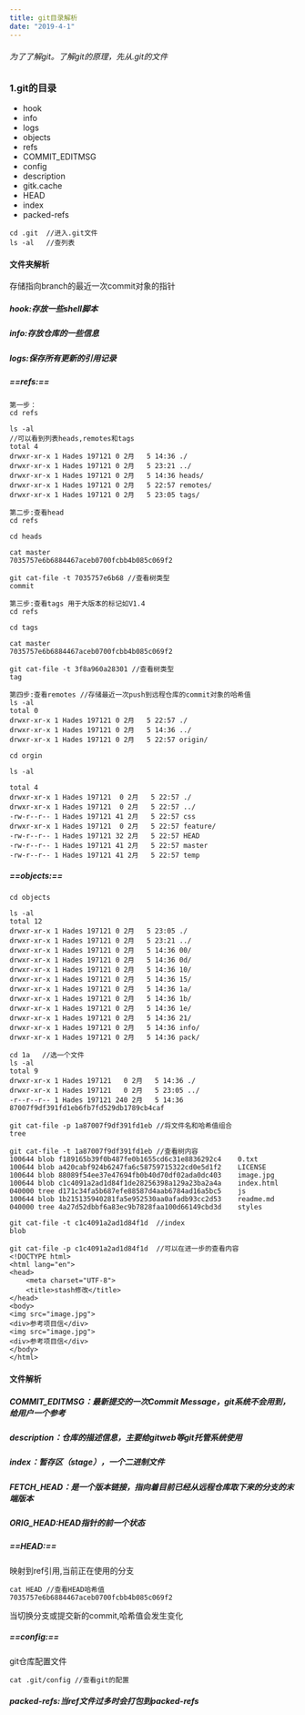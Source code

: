 ```yaml
---
title: git目录解析
date: "2019-4-1"
---
```


###### 为了了解git。了解git的原理，先从.git的文件
### 1.git的目录
- hook
- info
- logs
- objects
- refs
- COMMIT_EDITMSG
- config
- description
- gitk.cache
- HEAD
- index
- packed-refs


```
cd .git  //进入.git文件
ls -al   //查列表
```
#### 文件夹解析
存储指向branch的最近一次commit对象的指针
##### hook:存放一些shell脚本
##### info:存放仓库的一些信息
##### logs:保存所有更新的引用记录
##### ==refs:==
```
第一步：
cd refs

ls -al 
//可以看到列表heads,remotes和tags
total 4
drwxr-xr-x 1 Hades 197121 0 2月   5 14:36 ./
drwxr-xr-x 1 Hades 197121 0 2月   5 23:21 ../
drwxr-xr-x 1 Hades 197121 0 2月   5 14:36 heads/
drwxr-xr-x 1 Hades 197121 0 2月   5 22:57 remotes/
drwxr-xr-x 1 Hades 197121 0 2月   5 23:05 tags/

第二步:查看head
cd refs

cd heads

cat master
7035757e6b6884467aceb0700fcbb4b085c069f2

git cat-file -t 7035757e6b68 //查看树类型
commit

第三步:查看tags 用于大版本的标记如V1.4
cd refs

cd tags

cat master
7035757e6b6884467aceb0700fcbb4b085c069f2

git cat-file -t 3f8a960a28301 //查看树类型
tag

第四步:查看remotes //存储最近一次push到远程仓库的commit对象的哈希值
ls -al
total 0
drwxr-xr-x 1 Hades 197121 0 2月   5 22:57 ./
drwxr-xr-x 1 Hades 197121 0 2月   5 14:36 ../
drwxr-xr-x 1 Hades 197121 0 2月   5 22:57 origin/

cd orgin

ls -al

total 4
drwxr-xr-x 1 Hades 197121  0 2月   5 22:57 ./
drwxr-xr-x 1 Hades 197121  0 2月   5 22:57 ../
-rw-r--r-- 1 Hades 197121 41 2月   5 22:57 css
drwxr-xr-x 1 Hades 197121  0 2月   5 22:57 feature/
-rw-r--r-- 1 Hades 197121 32 2月   5 22:57 HEAD
-rw-r--r-- 1 Hades 197121 41 2月   5 22:57 master
-rw-r--r-- 1 Hades 197121 41 2月   5 22:57 temp

```

##### ==objects:==

```
cd objects

ls -al
total 12
drwxr-xr-x 1 Hades 197121 0 2月   5 23:05 ./
drwxr-xr-x 1 Hades 197121 0 2月   5 23:21 ../
drwxr-xr-x 1 Hades 197121 0 2月   5 14:36 00/
drwxr-xr-x 1 Hades 197121 0 2月   5 14:36 0d/
drwxr-xr-x 1 Hades 197121 0 2月   5 14:36 10/
drwxr-xr-x 1 Hades 197121 0 2月   5 14:36 15/
drwxr-xr-x 1 Hades 197121 0 2月   5 14:36 1a/
drwxr-xr-x 1 Hades 197121 0 2月   5 14:36 1b/
drwxr-xr-x 1 Hades 197121 0 2月   5 14:36 1e/
drwxr-xr-x 1 Hades 197121 0 2月   5 14:36 21/
drwxr-xr-x 1 Hades 197121 0 2月   5 14:36 info/
drwxr-xr-x 1 Hades 197121 0 2月   5 14:36 pack/

cd 1a   //选一个文件
ls -al
total 9
drwxr-xr-x 1 Hades 197121   0 2月   5 14:36 ./
drwxr-xr-x 1 Hades 197121   0 2月   5 23:05 ../
-r--r--r-- 1 Hades 197121 240 2月   5 14:36 87007f9df391fd1eb6fb7fd529db1789cb4caf

git cat-file -p 1a87007f9df391fd1eb //将文件名和哈希值组合
tree

git cat-file -t 1a87007f9df391fd1eb //查看树内容
100644 blob f189165b39f0b487fe0b1655cd6c31e8836292c4    0.txt
100644 blob a420cabf924b6247fa6c58759715322cd0e5d1f2    LICENSE
100644 blob 88089f54ee37e47694fb0b40d70df02ada0dc403    image.jpg
100644 blob c1c4091a2ad1d84f1de28256398a129a23ba2a4a    index.html
040000 tree d171c34fa5b687efe88587d4aab6784ad16a5bc5    js
100644 blob 1b215135940281fa5e952530aa0afadb93cc2d53    readme.md
040000 tree 4a27d52dbbf6a83ec9b7828faa100d66149cbd3d    styles

git cat-file -t c1c4091a2ad1d84f1d  //index
blob

git cat-file -p c1c4091a2ad1d84f1d  //可以在进一步的查看内容
<!DOCTYPE html>
<html lang="en">
<head>
    <meta charset="UTF-8">
    <title>stash修改</title>
</head>
<body>
<img src="image.jpg">
<div>参考项目信</div>
<img src="image.jpg">
<div>参考项目信</div>
</body>
</html>
```


#### 文件解析

##### COMMIT_EDITMSG：最新提交的一次Commit Message，git系统不会用到，给用户一个参考

##### description：仓库的描述信息，主要给gitweb等git托管系统使用
##### index：暂存区（stage），一个二进制文件

##### FETCH_HEAD：是一个版本链接，指向着目前已经从远程仓库取下来的分支的末端版本

##### ORIG_HEAD:HEAD指针的前一个状态

##### ==HEAD:==
映射到ref引用,当前正在使用的分支
```
cat HEAD //查看HEAD哈希值
7035757e6b6884467aceb0700fcbb4b085c069f2
```
当切换分支或提交新的commit,哈希值会发生变化
##### ==config:==
git仓库配置文件
```
cat .git/config //查看git的配置
```

##### packed-refs:当ref文件过多时会打包到packed-refs